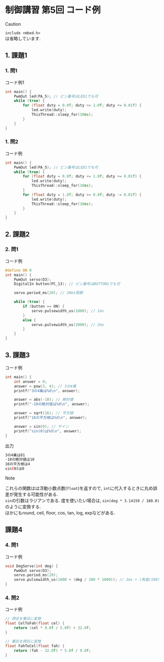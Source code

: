 # 制御講習 第5回 コード例

> [!CAUTION]
> `include <mbed.h>`  
> は省略しています.  

## 1. 課題1

### 1. 問1

コード例1

```cpp
int main() {
    PwmOut led(PA_5); // ピン番号はLED1でも可
    while (true) {
        for (float duty = 0.0f; duty <= 1.0f; duty += 0.01f) {
            led.write(duty);
            ThisThread::sleep_for(10ms);
        }
    }
}
```

### 1. 問2

コード例

```cpp
int main() {
    PwmOut led(PA_5); // ピン番号はLED1でも可
    while (true) {
        for (float duty = 0.0f; duty <= 1.0f; duty += 0.01f) {
            led.write(duty);
            ThisThread::sleep_for(10ms);
        }
        for (float duty = 1.0f; duty >= 0.0f; duty -= 0.01f) {
            led.write(duty);
            ThisThread::sleep_for(10ms);
        }
    }
}
```

## 2.  課題2

### 2. 問1

コード例

```cpp
#define ON 0
int main() {
    PwmOut servo(D3);
    DigitalIn button(PC_13); // ピン番号はBUTTON1でも可

    servo.period_ms(20); // 20ms周期

    while (true) {
        if (button == ON) {
            servo.pulsewidth_us(1000); // 1ms
        }
        else {
            servo.pulsewidth_us(2000); // 2ms
        }
    }
}
```

## 3. 課題3

コード例

```cpp
int main() {
    int answer = 0;
    answer = pow(3, 4); // 3の4乗
    printf("3の4乗は%d\n", answer);

    answer = abs(-10); // 絶対値
    printf("-10の絶対値は%d\n", answer);

    answer = sqrt(16); // 平方根
    printf("16の平方根は%d\n", answer);

    answer = sin(0); // サイン
    printf("sin(0)は%d\n", answer);
}
```

出力

```bash
3の4乗は81
-10の絶対値は10
16の平方根は4
sin(0)は0
```

> [!NOTE]
>これらの関数はは浮動小数点数(`float`)を返すので, `int`に代入するときに丸め誤差が発生する可能性がある.  
>`sin`の引数はラジアンである. 度を使いたい場合は, `sin(deg * 3.14159 / 180.0)`のように変換する.  
> ほかにもround, ceil, floor, cos, tan, log, expなどがある.  

## 課題4

### 4. 問1

コード例

```cpp
void DegServo(int deg) {
    PwmOut servo(D3);
    servo.period_ms(20);
    servo.pulsewidth_us(1000 + (deg / 180 * 1000)); // 1ms + (角度/180)*1ms
}
```

### 4. 問2

コード例

```cpp
// 摂氏を華氏に変換
float CelToFah(float cel) {
    return (cel * 9.0f / 5.0f) + 32.0f;
}

// 華氏を摂氏に変換
float FahToCel(float fah) {
    return (fah - 32.0f) * 5.0f / 9.0f;
}
```
